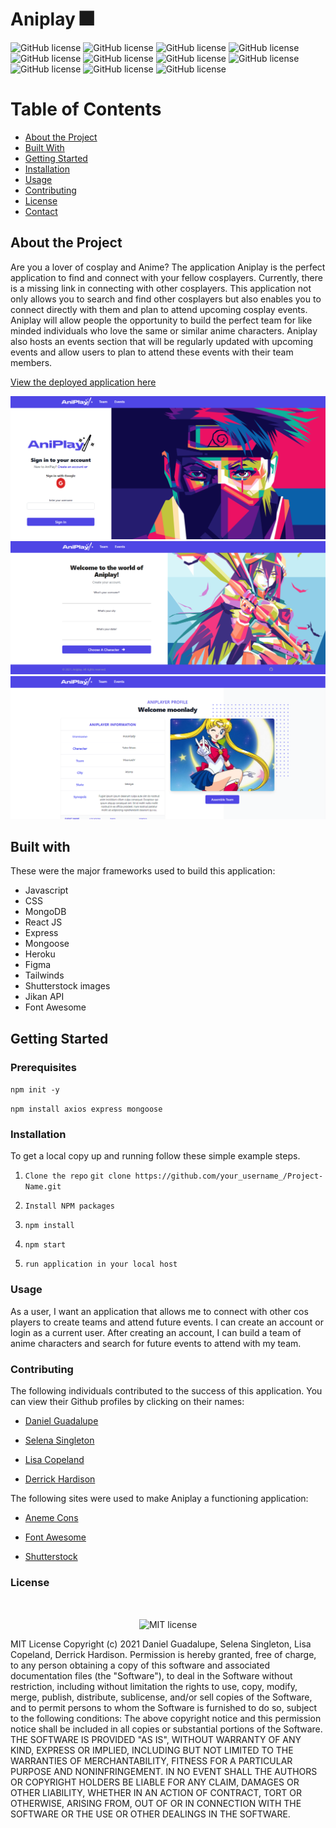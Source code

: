 # Aniplay 🎆

![GitHub license](https://img.shields.io/badge/GitHub-100000?style=for-the-badge&logo=github&logoColor=white)
![GitHub license](https://img.shields.io/badge/HTML5-E34F26?style=for-the-badge&logo=html5&logoColor=white)
![GitHub license](https://img.shields.io/badge/JavaScript-F7DF1E?style=for-the-badge&logo=javascript&logoColor=black)
![GitHub license](https://img.shields.io/badge/Node.js-43853D?style=for-the-badge&logo=node.js&logoColor=white)
![GitHub license](https://img.shields.io/badge/npm-CB3837?style=for-the-badge&logo=npm&logoColor=white)
![GitHub license](https://img.shields.io/badge/React-20232A?style=for-the-badge&logo=react&logoColor=61DAFB)
![GitHub license](https://img.shields.io/badge/Tailwind_CSS-38B2AC?style=for-the-badge&logo=tailwind-css&logoColor=white)
![GitHub license](https://img.shields.io/badge/React_Router-CA4245?style=for-the-badge&logo=react-router&logoColor=white)
![GitHub license](https://img.shields.io/badge/Heroku-430098?style=for-the-badge&logo=heroku&logoColor=white)
![GitHub license](https://img.shields.io/badge/Slack-4A154B?style=for-the-badge&logo=slack&logoColor=white)
![GitHub license](https://img.shields.io/badge/Uber_Eats-5FB709?style=for-the-badge&logo=uber-eats&logoColor=white)







# Table of Contents

* [About the Project](#about-the-project)
* [Built With](#built-with)
* [Getting Started](#getting-started)
* [Installation](#installation)
* [Usage](#usage)
* [Contributing](#contributing)
* [License](#license)
* [Contact](#contact)

## About the Project 

Are you a lover of cosplay and Anime? The application Aniplay is the perfect application to find and connect with your fellow cosplayers. Currently, there is a missing link in connecting with other cosplayers. This application not only allows you to search and find other cosplayers but also enables you to connect directly with them and plan to attend upcoming cosplay events. Aniplay will allow people the opportunity to build the perfect team for like minded individuals who love the same or similar anime characters. Aniplay also hosts an events section that will be regularly updated with upcoming events and allow users to plan to attend these events with their team members.

[View the deployed application here]()

![Landing Page](./client/src/assets/Img/landingpg.PNG)
![Create Account](./client/src/assets/Img/createacct.PNG)
![Profile](./client/src/assets/Img/profilepg.PNG)

## Built with 

These were the major frameworks used to build this application:  

* Javascript  
* CSS 
* MongoDB
* React JS 
* Express 
* Mongoose
* Heroku    
* Figma
* Tailwinds  
* Shutterstock images 
* Jikan API 
* Font Awesome


## Getting Started 

### Prerequisites 

`npm init -y`

`npm install axios express mongoose`

### Installation 
To get a local copy up and running follow these simple example steps.

1.  `Clone the repo`
    `git clone https://github.com/your_username_/Project-Name.git`

2.  `Install NPM packages`

3.  `npm install`

4. `npm start`

5. `run application in your local host`




### Usage 

As a user, I want an application that allows me to connect with other cos players to create teams and attend future events. I can create an account or login as a current user. After creating an account, I can build a team of anime characters and search for future events to attend with my team.

### Contributing

The following individuals contributed to the success of this application. You can view their Github profiles by clicking on their names:

* [Daniel Guadalupe](https://github.com/danielthomas129)

* [Selena Singleton](https://github.com/ssingle7)

* [Lisa Copeland](https://github.com/stopdaydreaming)  

* [Derrick Hardison](https://github.com/derrickhardison) 


The following sites were used to make Aniplay a functioning application: 

* [Aneme Cons](https://animecons.com/events/schedule.php?year=2021)    

* [Font Awesome](https://fontawesome.com/pro)        

* [Shutterstock](https://www.shutterstock.com/)


### License  

</br>
<p align="center">
    <img align="center" src="https://img.shields.io/github/license/kqarlos/fitness-tracker?style=for-the-badge" alt="MIT license" />
</p>

MIT License
Copyright (c) 2021 Daniel Guadalupe, Selena Singleton, Lisa Copeland, Derrick Hardison. 
Permission is hereby granted, free of charge, to any person obtaining a copy
of this software and associated documentation files (the "Software"), to deal
in the Software without restriction, including without limitation the rights
to use, copy, modify, merge, publish, distribute, sublicense, and/or sell
copies of the Software, and to permit persons to whom the Software is
furnished to do so, subject to the following conditions:
The above copyright notice and this permission notice shall be included in all
copies or substantial portions of the Software.
THE SOFTWARE IS PROVIDED "AS IS", WITHOUT WARRANTY OF ANY KIND, EXPRESS OR
IMPLIED, INCLUDING BUT NOT LIMITED TO THE WARRANTIES OF MERCHANTABILITY,
FITNESS FOR A PARTICULAR PURPOSE AND NONINFRINGEMENT. IN NO EVENT SHALL THE
AUTHORS OR COPYRIGHT HOLDERS BE LIABLE FOR ANY CLAIM, DAMAGES OR OTHER
LIABILITY, WHETHER IN AN ACTION OF CONTRACT, TORT OR OTHERWISE, ARISING FROM,
OUT OF OR IN CONNECTION WITH THE SOFTWARE OR THE USE OR OTHER DEALINGS IN THE
SOFTWARE.